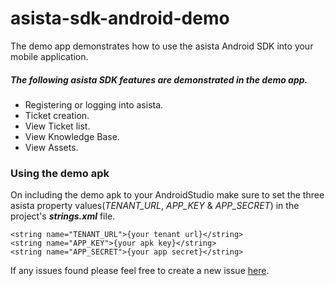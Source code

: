 # asista-sdk-android-demo
The demo app demonstrates how to use the asista Android SDK into your mobile application.


##### The following asista SDK features are demonstrated in the demo app.
- Registering or logging into asista.
- Ticket creation.
- View Ticket list.
- View Knowledge Base.
- View Assets.


### Using the demo apk
On including the demo apk to your AndroidStudio make sure to set the three asista property values(*TENANT_URL*, *APP_KEY* & *APP_SECRET*) in the project's **_strings.xml_** file.  
```
<string name="TENANT_URL">{your tenant url}</string>
<string name="APP_KEY">{your apk key}</string>
<string name="APP_SECRET">{your app secret}</string>
```

If any issues found please feel free to create a new issue [here](https://github.com/cherrylabstech/asista-sdk-android-demo/issues).
